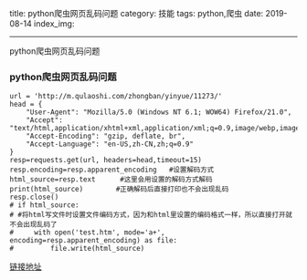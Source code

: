 title: python爬虫网页乱码问题
category: 技能
tags: python,爬虫
date: 2019-08-14
index_img: 

---

python爬虫网页乱码问题

<!--more-->

<!--
 * @Author: 柯军
 * @Date: 2019-08-14 18:49:15
 * @Description: 
 -->
### python爬虫网页乱码问题

```
url = 'http://m.qulaoshi.com/zhongban/yinyue/11273/'
head = {
    "User-Agent": "Mozilla/5.0 (Windows NT 6.1; WOW64) Firefox/21.0",
    "Accept": "text/html,application/xhtml+xml,application/xml;q=0.9,image/webp,image/apng,*/*;q=0.8",
    "Accept-Encoding": "gzip, deflate, br",
    "Accept-Language": "en-US,zh-CN,zh;q=0.9"
}
resp=requests.get(url, headers=head,timeout=15)
resp.encoding=resp.apparent_encoding   #设置解码方式
html_source=resp.text      #这里会用设置的解码方式解码
print(html_source)	      #正确解码后直接打印也不会出现乱码
resp.close()
# if html_source:
# #将html写文件时设置文件编码方式，因为和html里设置的编码格式一样，所以直接打开就不会出现乱码了
#     with open('test.htm', mode='a+', encoding=resp.apparent_encoding) as file:
#         file.write(html_source)
```
[链接地址](https://blog.csdn.net/qq_33440662/article/details/82787301)